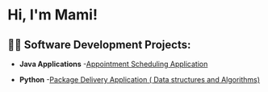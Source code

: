 <h1>Hi, I'm Mami! <br/> </h1>

<h2>👨‍💻 Software Development Projects:</h2>

- <b>Java Applications</b>
 -[Appointment Scheduling Application](https://github.com/mamicamara/AppointmentSchedulingApp.git)

- <b>Python</b>
 -[Package Delivery Application ( Data structures and Algorithms)](https://github.com/mamicamara/Truck-routing-progam---Data-Structure-and-algorithyms-projecr-.git)

<!--
**joshmadakor1/joshmadakor1** is a ✨ _special_ ✨ repository because its `README.md` (this file) appears on your GitHub profile.

Here are some ideas to get you started:

- 🔭 I’m currently working on ...
- 🌱 I’m currently learning ...
- 👯 I’m looking to collaborate on ...
- 🤔 I’m looking for help with ...
- 💬 Ask me about ...
- 📫 How to reach me: ...
- 😄 Pronouns: ...
- ⚡ Fun fact: ...
-->
